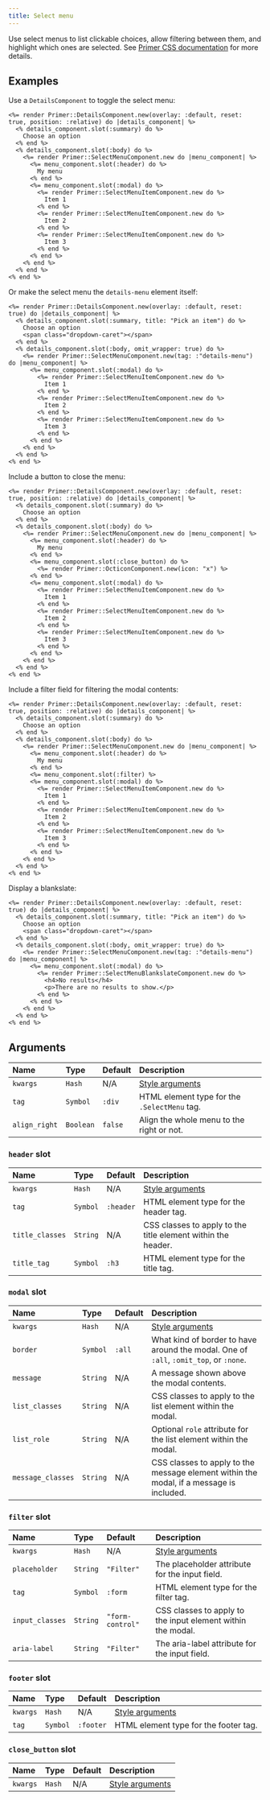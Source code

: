 ```yaml
---
title: Select menu
---
```


Use select menus to list clickable choices, allow filtering between them, and highlight which ones are selected. See [Primer CSS documentation](https://primer.style/css/components/select-menu) for more details.

## Examples

Use a `DetailsComponent` to toggle the select menu:

```erb
<%= render Primer::DetailsComponent.new(overlay: :default, reset: true, position: :relative) do |details_component| %>
  <% details_component.slot(:summary) do %>
    Choose an option
  <% end %>
  <% details_component.slot(:body) do %>
    <%= render Primer::SelectMenuComponent.new do |menu_component| %>
      <%= menu_component.slot(:header) do %>
        My menu
      <% end %>
      <%= menu_component.slot(:modal) do %>
        <%= render Primer::SelectMenuItemComponent.new do %>
          Item 1
        <% end %>
        <%= render Primer::SelectMenuItemComponent.new do %>
          Item 2
        <% end %>
        <%= render Primer::SelectMenuItemComponent.new do %>
          Item 3
        <% end %>
      <% end %>
    <% end %>
  <% end %>
<% end %>
```

Or make the select menu the `details-menu` element itself:

```erb
<%= render Primer::DetailsComponent.new(overlay: :default, reset: true) do |details_component| %>
  <% details_component.slot(:summary, title: "Pick an item") do %>
    Choose an option
    <span class="dropdown-caret"></span>
  <% end %>
  <% details_component.slot(:body, omit_wrapper: true) do %>
    <%= render Primer::SelectMenuComponent.new(tag: :"details-menu") do |menu_component| %>
      <%= menu_component.slot(:modal) do %>
        <%= render Primer::SelectMenuItemComponent.new do %>
          Item 1
        <% end %>
        <%= render Primer::SelectMenuItemComponent.new do %>
          Item 2
        <% end %>
        <%= render Primer::SelectMenuItemComponent.new do %>
          Item 3
        <% end %>
      <% end %>
    <% end %>
  <% end %>
<% end %>
```

Include a button to close the menu:

```erb
<%= render Primer::DetailsComponent.new(overlay: :default, reset: true, position: :relative) do |details_component| %>
  <% details_component.slot(:summary) do %>
    Choose an option
  <% end %>
  <% details_component.slot(:body) do %>
    <%= render Primer::SelectMenuComponent.new do |menu_component| %>
      <%= menu_component.slot(:header) do %>
        My menu
      <% end %>
      <%= menu_component.slot(:close_button) do %>
        <%= render Primer::OcticonComponent.new(icon: "x") %>
      <% end %>
      <%= menu_component.slot(:modal) do %>
        <%= render Primer::SelectMenuItemComponent.new do %>
          Item 1
        <% end %>
        <%= render Primer::SelectMenuItemComponent.new do %>
          Item 2
        <% end %>
        <%= render Primer::SelectMenuItemComponent.new do %>
          Item 3
        <% end %>
      <% end %>
    <% end %>
  <% end %>
<% end %>
```

Include a filter field for filtering the modal contents:

```erb
<%= render Primer::DetailsComponent.new(overlay: :default, reset: true, position: :relative) do |details_component| %>
  <% details_component.slot(:summary) do %>
    Choose an option
  <% end %>
  <% details_component.slot(:body) do %>
    <%= render Primer::SelectMenuComponent.new do |menu_component| %>
      <%= menu_component.slot(:header) do %>
        My menu
      <% end %>
      <%= menu_component.slot(:filter) %>
      <%= menu_component.slot(:modal) do %>
        <%= render Primer::SelectMenuItemComponent.new do %>
          Item 1
        <% end %>
        <%= render Primer::SelectMenuItemComponent.new do %>
          Item 2
        <% end %>
        <%= render Primer::SelectMenuItemComponent.new do %>
          Item 3
        <% end %>
      <% end %>
    <% end %>
  <% end %>
<% end %>
```

Display a blankslate:

```erb
<%= render Primer::DetailsComponent.new(overlay: :default, reset: true) do |details_component| %>
  <% details_component.slot(:summary, title: "Pick an item") do %>
    Choose an option
    <span class="dropdown-caret"></span>
  <% end %>
  <% details_component.slot(:body, omit_wrapper: true) do %>
    <%= render Primer::SelectMenuComponent.new(tag: :"details-menu") do |menu_component| %>
      <%= menu_component.slot(:modal) do %>
        <%= render Primer::SelectMenuBlankslateComponent.new do %>
          <h4>No results</h4>
          <p>There are no results to show.</p>
        <% end %>
      <% end %>
    <% end %>
  <% end %>
<% end %>
```

## Arguments

| Name | Type | Default | Description |
| :- | :- | :- | :- |
| `kwargs` | `Hash` | N/A | [Style arguments](/style-arguments) |
| `tag` | `Symbol` | `:div` | HTML element type for the `.SelectMenu` tag. |
| `align_right` | `Boolean` | `false` | Align the whole menu to the right or not. |

### `header` slot

| Name | Type | Default | Description |
| :- | :- | :- | :- |
| `kwargs` | `Hash` | N/A | [Style arguments](/style-arguments) |
| `tag` | `Symbol` | `:header` | HTML element type for the header tag. |
| `title_classes` | `String` | N/A | CSS classes to apply to the title element within the header. |
| `title_tag` | `Symbol` | `:h3` | HTML element type for the title tag. |

### `modal` slot

| Name | Type | Default | Description |
| :- | :- | :- | :- |
| `kwargs` | `Hash` | N/A | [Style arguments](/style-arguments) |
| `border` | `Symbol` | `:all` | What kind of border to have around the modal. One of `:all`, `:omit_top`, or `:none`. |
| `message` | `String` | N/A | A message shown above the modal contents. |
| `list_classes` | `String` | N/A | CSS classes to apply to the list element within the modal. |
| `list_role` | `String` | N/A | Optional `role` attribute for the list element within the modal. |
| `message_classes` | `String` | N/A | CSS classes to apply to the message element within the modal, if a message is included. |

### `filter` slot

| Name | Type | Default | Description |
| :- | :- | :- | :- |
| `kwargs` | `Hash` | N/A | [Style arguments](/style-arguments) |
| `placeholder` | `String` | `"Filter"` | The placeholder attribute for the input field. |
| `tag` | `Symbol` | `:form` | HTML element type for the filter tag. |
| `input_classes` | `String` | `"form-control"` | CSS classes to apply to the input element within the modal. |
| `aria-label` | `String` | `"Filter"` | The aria-label attribute for the input field. |

### `footer` slot

| Name | Type | Default | Description |
| :- | :- | :- | :- |
| `kwargs` | `Hash` | N/A | [Style arguments](/style-arguments) |
| `tag` | `Symbol` | `:footer` | HTML element type for the footer tag. |

### `close_button` slot

| Name | Type | Default | Description |
| :- | :- | :- | :- |
| `kwargs` | `Hash` | N/A | [Style arguments](/style-arguments) |
